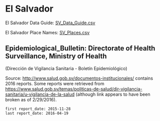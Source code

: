 # El Salvador

El Salvador Data Guide\: [SV_Data_Guide.csv](SV_Data_Guide.csv)

El Salvador Place Names: [SV_Places.csv](SV_Places.csv)

## Epidemiological_Bulletin: Directorate of Health Surveillance, Ministry of Health
\(Dirección de Vigilancia Sanitaria - Boletín Epidemiológico\)

Source: <http://www.salud.gob.sv/documentos-institucionales/> contains 2016 reports.
Some reports were retrieved from <https://www.salud.gob.sv/temas/politicas-de-salud/dir-vigilancia-sanitaria/u-vigilancia-de-la-salud> (although link appears to have been broken as of 2/29/2016).

    first report_date: 2015-11-28
    last report_date: 2016-04-19
